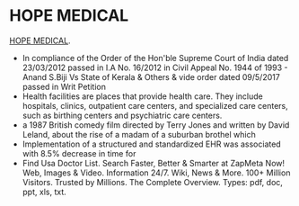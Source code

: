 # HOPE MEDICAL #
[HOPE MEDICAL](https://hope-medical-2623.web.app/).

* In compliance of the Order of the Hon'ble Supreme Court of India dated 23/03/2012 passed in I.A No. 16/2012 in Civil Appeal No. 1944 of 1993 - Anand S.Biji Vs State of Kerala & Others & vide order dated 09/5/2017 passed in Writ Petition
* Health facilities are places that provide health care. They include hospitals, clinics, outpatient care centers, and specialized care centers, such as birthing centers and psychiatric care centers.
* a 1987 British comedy film directed by Terry Jones and written by David Leland, about the rise of a madam of a suburban brothel which
* Implementation of a structured and standardized EHR was associated with 8.5% decrease in time for
* Find Usa Doctor List. Search Faster, Better & Smarter at ZapMeta Now! Web, Images & Video. Information 24/7. Wiki, News & More. 100+ Million Visitors. Trusted by Millions. The Complete Overview. Types: pdf, doc, ppt, xls, txt.